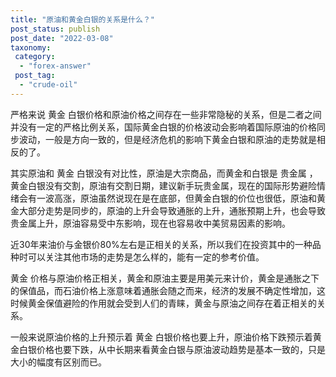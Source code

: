 ```yaml
---
title: "原油和黄金白银的关系是什么？"
post_status: publish
post_date: "2022-03-08"
taxonomy:
 category: 
  - "forex-answer"
 post_tag: 
  - "crude-oil"
---
```


严格来说 黄金 白银价格和原油价格之间存在一些非常隐秘的关系，但是二者之间并没有一定的严格比例关系，国际黄金白银的价格波动会影响着国际原油的价格同步波动，一般是方向一致的，但是经济危机的影响下黄金白银和原油的走势就是相反的了。  

其实原油和 黄金 白银没有对比性，原油是大宗商品，而黄金和白银是 贵金属 ，黄金白银没有交割，原油有交割日期，建议新手玩贵金属，现在的国际形势避险情绪会有一波高涨，原油虽然说现在是在底部，但黄金白银的价位也很低，原油和黄金大部分走势是同步的，原油的上升会导致通胀的上升，通胀预期上升，也会导致贵金属上升，原油容易受中东影响，现在也容易收中美贸易因素的影响。  

近30年来油价与金银价80%左右是正相关的关系，所以我们在投资其中的一种品种时可以关注其他市场的走势是怎么样的，能有一定的参考价值。  

黄金 价格与原油价格正相关，黄金和原油主要是用美元来计价，黄金是通胀之下的保值品，而石油价格上涨意味着通胀会随之而来，经济的发展不确定性增加，这时候黄金保值避险的作用就会受到人们的青睐，黄金与原油之间存在着正相关的关系。  

一般来说原油价格的上升预示着 黄金 白银价格也要上升，原油价格下跌预示着黄金白银价格也要下跌，从中长期来看黄金白银与原油波动趋势是基本一致的，只是大小的幅度有区别而已。
